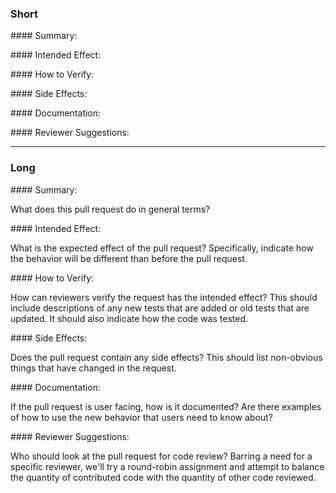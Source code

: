 ### Short

\#\#\#\# Summary: 

\#\#\#\# Intended Effect: 

\#\#\#\# How to Verify: 

\#\#\#\# Side Effects:  

\#\#\#\# Documentation:   

\#\#\#\# Reviewer Suggestions:  


***

### Long

\#\#\#\# Summary:  

What does this pull request do in general terms?


\#\#\#\# Intended Effect:

What is the expected effect of the pull request?  Specifically, indicate how the behavior will be different than before the pull request.


\#\#\#\# How to Verify: 

How can reviewers verify the request has the intended effect?  This should include descriptions of any new tests that are added or old tests that are updated.  It should also indicate how the code was tested.  


\#\#\#\# Side Effects:  

Does the pull request contain any side effects?  This should list non-obvious things that have changed in the request.


\#\#\#\# Documentation:  

If the pull request is user facing, how is it documented?  Are there examples of how to use the new behavior that users need to know about?  


\#\#\#\# Reviewer Suggestions:  

Who should look at the pull request for code review?  Barring a need for a specific reviewer, we'll try a round-robin assignment and attempt to balance the quantity of contributed code with the quantity of other code reviewed.

